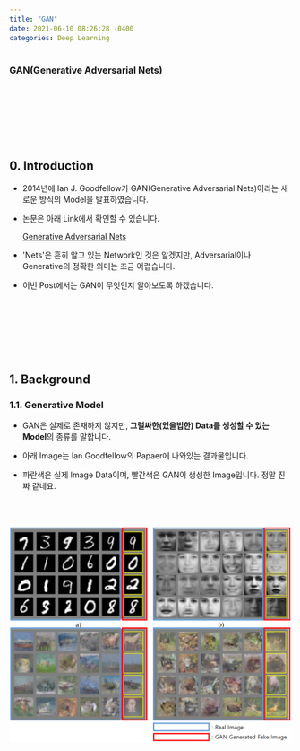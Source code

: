 ```yaml
---
title: "GAN"
date: 2021-06-10 08:26:28 -0400
categories: Deep Learning
---
```


### GAN(Generative Adversarial Nets)

<br>
<br>
<br>
<br>
<br>
<br>

## 0. Introduction   

* 2014년에 Ian J. Goodfellow가 GAN(Generative Adversarial Nets)이라는 새로운 방식의 Model을 발표하였습니다.



* 논문은 아래 Link에서 확인할 수 있습니다.

  [Generative Adversarial Nets](https://papers.nips.cc/paper/2014/file/5ca3e9b122f61f8f06494c97b1afccf3-Paper.pdf)
  
  
* 'Nets'은 흔히 알고 있는 Network인 것은 알겠지만, Adversarial이나 Generative의 정확한 의미는 조금 어렵습니다.

  
* 이번 Post에서는 GAN이 무엇인지 알아보도록 하겠습니다.
<br>
<br>
<br>
<br>
<br>
<br>

## 1. Background

### 1.1. Generative Model   

* GAN은 실제로 존재하지 않지만, **그럴싸한(있을법한) Data를 생성할 수 있는 Model**의 종류를 말합니다.


* 아래 Image는 Ian Goodfellow의 Papaer에 나와있는 결과물입니다.


* 파란색은 실제 Image Data이며, 빨간색은 GAN이 생성한 Image입니다.  정말 진짜 같네요.

<br>
<br>

<p align="left">
  <img src="/assets/GAN/pic_00.png">
</p>

<br>
<br>

